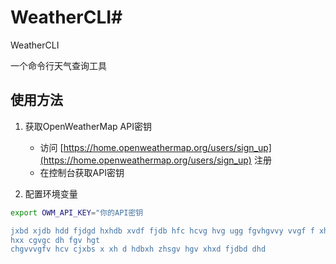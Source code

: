  # WeatherCLI# 
WeatherCLI

一个命令行天气查询工具

## 使用方法

1. 获取OpenWeatherMap API密钥
   - 访问 [https://home.openweathermap.org/users/sign_up](https://home.openweathermap.org/users/sign_up) 注册
   - 在控制台获取API密钥

2. 配置环境变量
```bash
export OWM_API_KEY="你的API密钥

jxbd xjdb hdd fjdgd hxhdb xvdf fjdb hfc hcvg hvg ugg fgvhgvvy vvgf f xhx
hxx cgvgc dh fgv hgt
chgvvvgfv hcv cjxbs x xh d hdbxh zhsgv hgv xhxd fjdbd dhd